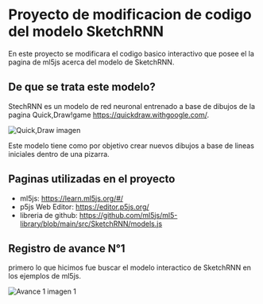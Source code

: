 # Proyecto de modificacion de codigo del modelo SketchRNN
En este proyecto se modificara el codigo basico interactivo que posee el la pagina de ml5js acerca del modelo de SketchRNN. 

## De que se trata este modelo?

StechRNN es un modelo de red neuronal entrenado a base de dibujos de la pagina Quick,Draw!game https://quickdraw.withgoogle.com/.

![Quick,Draw imagen](https://github.com/joaquinsuazo/audiv027-2023-2/assets/128074599/610e0f98-c116-451b-9705-2daf10b89732)


Este modelo tiene como por objetivo crear nuevos dibujos a base de lineas iniciales dentro de una pizarra.

## Paginas utilizadas en el proyecto
- ml5js: https://learn.ml5js.org/#/
- p5js Web Editor: https://editor.p5js.org/
- libreria de github: https://github.com/ml5js/ml5-library/blob/main/src/SketchRNN/models.js

 ## Registro de avance N°1
primero lo que hicimos fue buscar el modelo interactico de SketchRNN en los ejemplos de ml5js.

  ![Avance 1 imagen 1](https://github.com/joaquinsuazo/audiv027-2023-2/assets/128074599/9e6c713b-0cbf-49dc-8b7e-a1b8a62a573a)



